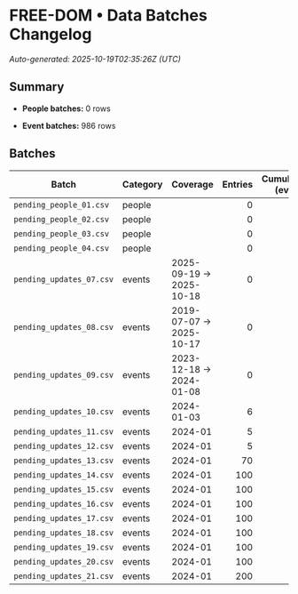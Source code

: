 # FREE-DOM • Data Batches Changelog

_Auto-generated: 2025-10-19T02:35:26Z (UTC)_


## Summary

- **People batches:** 0 rows

- **Event batches:** 986 rows


## Batches

| Batch | Category | Coverage | Entries | Cumulative (events) |
|---|---|---|---:|---:|
| `pending_people_01.csv` | people |  | 0 |  |
| `pending_people_02.csv` | people |  | 0 |  |
| `pending_people_03.csv` | people |  | 0 |  |
| `pending_people_04.csv` | people |  | 0 |  |
| `pending_updates_07.csv` | events | 2025-09-19 → 2025-10-18 | 0 | 0 |
| `pending_updates_08.csv` | events | 2019-07-07 → 2025-10-17 | 0 | 0 |
| `pending_updates_09.csv` | events | 2023-12-18 → 2024-01-08 | 0 | 0 |
| `pending_updates_10.csv` | events | 2024-01-03 | 6 | 6 |
| `pending_updates_11.csv` | events | 2024-01 | 5 | 11 |
| `pending_updates_12.csv` | events | 2024-01 | 5 | 16 |
| `pending_updates_13.csv` | events | 2024-01 | 70 | 86 |
| `pending_updates_14.csv` | events | 2024-01 | 100 | 186 |
| `pending_updates_15.csv` | events | 2024-01 | 100 | 286 |
| `pending_updates_16.csv` | events | 2024-01 | 100 | 386 |
| `pending_updates_17.csv` | events | 2024-01 | 100 | 486 |
| `pending_updates_18.csv` | events | 2024-01 | 100 | 586 |
| `pending_updates_19.csv` | events | 2024-01 | 100 | 686 |
| `pending_updates_20.csv` | events | 2024-01 | 100 | 786 |
| `pending_updates_21.csv` | events | 2024-01 | 200 | 986 |
